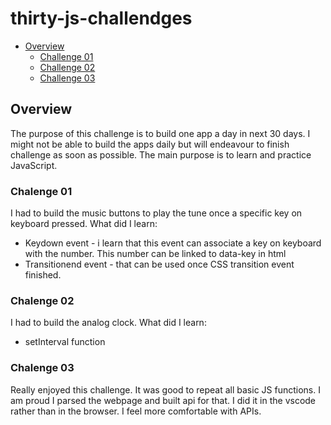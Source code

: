 # thirty-js-challendges

- [Overview](#overview)
  - [Challenge 01](#challenge-01)
  - [Challenge 02](#challenge-02)
  - [Challenge 03](#challenge-03)

## Overview
The purpose of this challenge is to build one app a day in next 30 days. I might not be able to build the apps daily but will endeavour to finish challenge as soon as possible. The main purpose is to learn and practice JavaScript.

### Chalenge 01
I had to build the music buttons to play the tune once a specific key on keyboard pressed.
What did I learn:
- Keydown event - i learn that this event can associate a key on keyboard with the number. This number can be linked to data-key in html
- Transitionend event - that can be used once CSS transition event finished.

### Chalenge 02

I had to build the analog clock. 
What did I learn:
- setInterval function

### Chalenge 03

Really enjoyed this challenge. It was good to repeat all basic JS functions. I am proud I parsed the webpage and built api for that. I did it in the vscode rather than in the browser.
I feel more comfortable with APIs.
